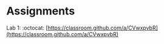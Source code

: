 # Assignments

Lab 1: :octocat: [https://classroom.github.com/a/CVwxpvbR](https://classroom.github.com/a/CVwxpvbR)


